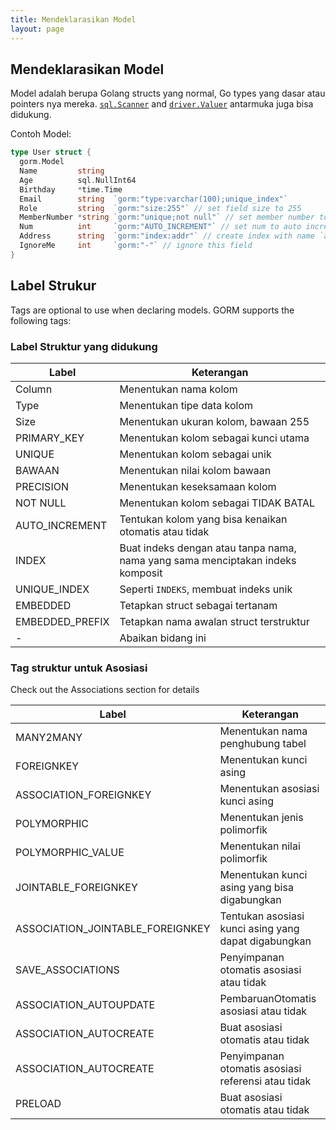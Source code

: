 ```yaml
---
title: Mendeklarasikan Model
layout: page
---
```


## Mendeklarasikan Model

Model adalah berupa Golang structs yang normal, Go types yang dasar atau pointers nya mereka. [`sql.Scanner`](https://golang.org/pkg/database/sql/#Scanner) and [`driver.Valuer`](https://golang.org/pkg/database/sql/driver/#Valuer) antarmuka juga bisa didukung.

Contoh Model:

```go
type User struct {
  gorm.Model
  Name         string
  Age          sql.NullInt64
  Birthday     *time.Time
  Email        string  `gorm:"type:varchar(100);unique_index"`
  Role         string  `gorm:"size:255"` // set field size to 255
  MemberNumber *string `gorm:"unique;not null"` // set member number to unique and not null
  Num          int     `gorm:"AUTO_INCREMENT"` // set num to auto incrementable
  Address      string  `gorm:"index:addr"` // create index with name `addr` for address
  IgnoreMe     int     `gorm:"-"` // ignore this field
}
```

## Label Strukur

Tags are optional to use when declaring models. GORM supports the following tags:

### Label Struktur yang didukung

| Label           | Keterangan                                                                     |
| --------------- | ------------------------------------------------------------------------------ |
| Column          | Menentukan nama kolom                                                          |
| Type            | Menentukan tipe data kolom                                                     |
| Size            | Menentukan ukuran kolom, bawaan 255                                            |
| PRIMARY_KEY     | Menentukan kolom sebagai kunci utama                                           |
| UNIQUE          | Menentukan kolom sebagai unik                                                  |
| BAWAAN          | Menentukan nilai kolom bawaan                                                  |
| PRECISION       | Menentukan keseksamaan kolom                                                   |
| NOT NULL        | Menentukan kolom sebagai TIDAK BATAL                                           |
| AUTO_INCREMENT  | Tentukan kolom yang bisa kenaikan otomatis atau tidak                          |
| INDEX           | Buat indeks dengan atau tanpa nama, nama yang sama menciptakan indeks komposit |
| UNIQUE_INDEX    | Seperti `INDEKS`, membuat indeks unik                                          |
| EMBEDDED        | Tetapkan struct sebagai tertanam                                               |
| EMBEDDED_PREFIX | Tetapkan nama awalan struct terstruktur                                        |
| -               | Abaikan bidang ini                                                             |

### Tag struktur untuk Asosiasi

Check out the Associations section for details

| Label                              | Keterangan                                           |
| ---------------------------------- | ---------------------------------------------------- |
| MANY2MANY                          | Menentukan nama penghubung tabel                     |
| FOREIGNKEY                         | Menentukan kunci asing                               |
| ASSOCIATION_FOREIGNKEY             | Menentukan asosiasi kunci asing                      |
| POLYMORPHIC                        | Menentukan jenis polimorfik                          |
| POLYMORPHIC_VALUE                  | Menentukan nilai polimorfik                          |
| JOINTABLE_FOREIGNKEY               | Menentukan kunci asing yang bisa digabungkan         |
| ASSOCIATION_JOINTABLE_FOREIGNKEY | Tentukan asosiasi kunci asing yang dapat digabungkan |
| SAVE_ASSOCIATIONS                  | Penyimpanan otomatis asosiasi atau tidak             |
| ASSOCIATION_AUTOUPDATE             | PembaruanOtomatis asosiasi atau tidak                |
| ASSOCIATION_AUTOCREATE             | Buat asosiasi otomatis atau tidak                    |
| ASSOCIATION_AUTOCREATE             | Penyimpanan otomatis asosiasi referensi atau tidak   |
| PRELOAD                            | Buat asosiasi otomatis atau tidak                    |